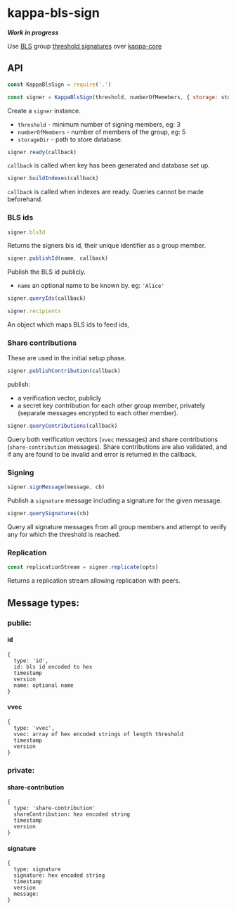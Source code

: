 # kappa-bls-sign

***Work in progress***

Use [BLS](https://github.com/herumi/bls-wasm) group [threshold signatures](https://gitlab.com/dark-crystal/threshold-signatures) over [kappa-core](https://github.com/kappa-db/kappa-core)

## API

```js
const KappaBlsSign = require('.')

const signer = KappaBlsSign(threshold, numberOfMemebers, { storage: storageDir })
```
Create a `signer` instance.
- `threshold` - minimum number of signing members, eg: 3
- `numberOfMembers` - number of members of the group, eg: 5
- `storageDir` - path to store database.
    

```js
signer.ready(callback)
```
`callback` is called when key has been generated and database set up.

```js
signer.buildIndexes(callback)
```
`callback` is called when indexes are ready. Queries cannot be made beforehand.

### BLS ids

```js
signer.blsId
```
Returns the signers bls id, their unique identifier as a group member.

```js
signer.publishId(name, callback)
```
Publish the BLS id publicly. 
- `name` an optional name to be known by. eg: `'Alice'`

```js
signer.queryIds(callback)
```
```js
signer.recipients 
```
An object which maps BLS ids to feed ids,

### Share contributions

These are used in the initial setup phase.

```js
signer.publishContribution(callback)
```
publish:
- a verification vector, publicly
- a secret key contribution for each other group member, privately (separate messages encrypted to each other member).

```js
signer.queryContributions(callback)
```
Query both verification vectors (`vvec` messages) and share contributions (`share-contribution` messages).
Share contributions are also validated, and if any are found to be invalid and error is returned in the callback.

### Signing

```js
signer.signMessage(message, cb)
```
Publish a `signature` message including a signature for the given message.

```js
signer.querySignatures(cb)
```
Query all signature messages from all group members and attempt to verify any for which the threshold is reached.

### Replication

```js
const replicationStream = signer.replicate(opts)
```
Returns a replication stream allowing replication with peers.

## Message types:

### public:

#### id

```
{
  type: 'id',
  id: bls id encoded to hex
  timestamp
  version
  name: optional name
}
```
#### vvec
```
{
  type: 'vvec',
  vvec: array of hex encoded strings of length threshold
  timestamp
  version
}
```

### private:

#### share-contribution
```
{
  type: 'share-contribution'
  shareContribution: hex encoded string
  timestamp
  version
}
```
#### signature
```
{
  type: signature
  signature: hex encoded string
  timestamp
  version
  message:
}
```
